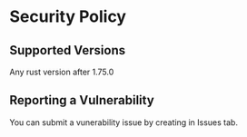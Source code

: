 # Security Policy

## Supported Versions

Any rust version after 1.75.0

## Reporting a Vulnerability

You can submit a vunerability issue by creating in Issues tab.
